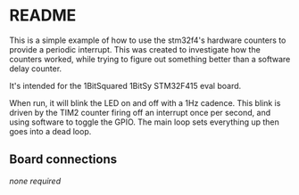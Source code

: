 # README

This is a simple example of how to use the stm32f4's hardware counters
to provide a periodic interrupt. This was created to investigate how
the counters worked, while trying to figure out something better than
a software delay counter.

It's intended for the 1BitSquared 1BitSy STM32F415 eval board.

When run, it will blink the LED on and off with a 1Hz cadence. This blink
is driven by the TIM2 counter firing off an interrupt once per second,
and using software to toggle the GPIO. The main loop sets everything up
then goes into a dead loop.

## Board connections

*none required*
